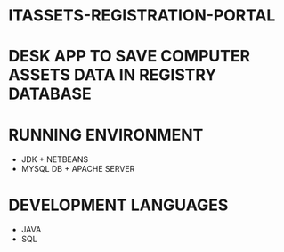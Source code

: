 # ITASSETS-REGISTRATION-PORTAL

# DESK APP TO SAVE COMPUTER ASSETS DATA IN REGISTRY DATABASE 

# RUNNING ENVIRONMENT

- JDK + NETBEANS
- MYSQL DB + APACHE SERVER 

# DEVELOPMENT LANGUAGES 

- JAVA
- SQL
